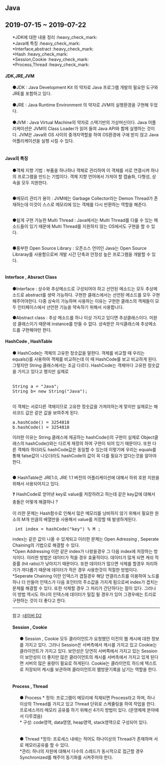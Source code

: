 ## Java

## 2019-07-15 ~ 2019-07-22 <br>
<ul>
  *JDK에 대한 내용 정리 :heavy_check_mark: <br> 
  *Java에 특징 :heavy_check_mark:  <br>
  *Interface,abstract :heavy_check_mark: <br>
  *Hash :heavy_check_mark: <br> 
  *Session,Cookie :heavy_check_mark: <br> 
  *Process,Thread :heavy_check_mark:<br> 
</ul>



#### JDK,JRE,JVM
<ul>
●JDK : Java Development Kit 의 약자로 Java 프로그램 개발의 필요한 도구와 JRE를 포함하고 있다. <br><br>
●JRE : Java Runtime Environment 의 약자로 JVM의 실행환경을 구현해 두었다. <br><br>
●JVM : Java Virtual Machine의 약자로 스택기반의 가상머신이다. Java 어플리케이션은 JVM의 Class Loader가
읽어 들여 Java API와 함께 실행하는 것이다. JVM은 Java와 OS 사이의 중개자역할을 하여 OS환경에 구애 받지 않고
Java 어플리케이션을 실행 시킬 수 있다. <br><br>
</ul>

#### Java의 특징
<ul>
●객체 지향 기법 : 부품을 하나하나 객체로 관리하여 이 객체를 서로 연결시켜 하나의 프로그램을 만드는 기법이다.
객체 지향 언어에서 가져야 할 캡슐화, 다형성, 상속을 모두 지원한다.<br><br>

●메모리 관리가 용이 : JVM에는 Garbage Collector라는 Demon Thread가 존재하는데 이것이 스스로 메모리에 있는 객체를
다시 반환하는 역할을 해준다. <br><br>

●쉽게 구현 가능한 Multi Thread : Java에서는 Multi Thread를 다룰 수 있는 메소드들이 있기 때문에 Multi Thread를
지원하지 않는 OS에서도 구현을 할 수 있다. <br><br>

●풍부한 Open Source Library : 오픈소스 언어인 Java는 Open Source Libraray를 사용함으로써 개발 시간 단축과 안정성 높은 프로그램을
개발할 수 있다.<br><br>


</ul>

#### Interface , Absract Class
<ul>
●Interface : 상수와 추상메소드로 구성되어야 하고 선언된 메소드는 모두 추상메소드로 abstract를 생략 가능하다. 구현한 클래스에서는
선언된 메소드를 모두 구현해주어야한다. 다중 상속이 가능하며 사용하는 이유는 구현한 클래스의 객체들이 모두 인터페이스에서 선언한
기능을 약속하기 위해서 사용합니다.

●Abstract class : 추상 메소드를 하나 이상 가지고 있다면 추상클래스이다. 미완성 클래스이기 때문에 instance를 만들 수 없다.
상속받은 자식클래스에 추상메소드를 구현해야만 한다.
</ul>

#### HashCode , HashTable
<ul>
● HashCode는 객체의 고유한 정숫값을 말한다. 객체를 비교할 때 우리는 equals()를 사용하여 객체를 비교하는데 이 때 HashCode를
보고 비교하게 된다. 그렇지만 String 클래스에서는 조금 다르다. HashCode는 객체마다 고유한 정숫값을 가지고 있다고 했지만 실제로
<br><br>
<pre>
String a = "Java";
String b= new String("Java");
</pre><br>
이 객체는 서로다른 객체이므로 고유한 정숫값을 가져야하는게 맞지만 실제로는 해쉬코드 값은 같은 값을 보여주게 된다.
<pre>
a.hashCode() = 3254818
b.hashCode() = 3254818
</pre>
이러한 이유는 String 클래스에 제공하는 hashCode()의 구현이 실제로 Object클래스의 hashCode()와는 다르게 재정의 하여 구현이 되어 있기 때문이다.
또한 다른 객체라 하더라도 hashCode값은 동일할 수 있는데 이렇기에 우리는 equals를 통해 false값이 나오더라도 hashCode의 값이 꼭 다를 필요가
없다는것을 알아야한다.<br><br>
</ul>

<ul>
● HashTable은 JRE1.0, JRE 1.1 버전의 어플리케이션에 대해서 하위 호완 지원을 위해서 사용되어지고 있다.

:question: HashCode로 얻어낸 key로 value를 저장하려고 하는데 같은 key값에 대해서 충돌은 어떻게 해결하나 ? <br>
<br>
 이 러한 문제는 Hash함수로 인해서 많은 메모리를 낭비하지 않기 위해서 필요한 원소의 M개 만큼의 배열만을 사용해서 value를 저장할 때 발생하게된다. <br> 
<pre>
 int index = hashCode("key") % M ;
</pre>

index는 같은 값이 나올 수 있게되고 이러한 문제는 Open Adressing , Seperate Chaining의 기법으로 해결할 수 있다.<br>
 *Open Addressing 이란 같은 index가 나왔을경우 그 다음 index에 저장하는 방식이다. 이러한 방법은 데이터가 적을 경우 효율적이다. 데이터가 많게 되면 캐쉬 적중률 (hit ratio)가 낮아지기 때문이다. 또한 데이터가 많으면 삭제를 할경우 처리하기가 까다롭기 때문에 데이터가 적은 경우 사용한것이 적절한 방법이다. <br>
 *Seperate Chaining 이란 인덱스가 겹칠경우 해당 연결리스트를 이용하여 노드를 하나 더 만들어 인덱스가 다음 포인터의 주소값을 가지게 됨으로써 index가 겹치는 문제를 해결할 수 있다. 또한 삭제할 경우 그 처리가 간단하다는 점이 있다. 그러나 이 방법 역시도 하나의 인덱스에 데이터가 밀집 될 경우가 있어 그경우에는 트리로 구현하는 것이 더 좋다고 한다.
 <br>
<hr/>


참고 :[네이버 D2](https://d2.naver.com/helloworld/831311)

#### Session , Cookie
<ul>
● Session , Cookie 모두 클라이언트가 요청했던 이전의 웹 캐시에 대한 정보를 가지고 있다. 그러나 Session은 서버측에서 캐시를 가지고 있고 Cookie는클라이언트가 가지고 있다. 보안성은 당연히 서버쪽에서 가지고 있는 Session이 보안성이 더 좋지만 많은 클라이언트의 캐시를 서버측에서 가지고 있게 된다면 서버의 많은 용량이 필요로 하게된다. Cookie는 클라이언트 하드에 텍스트로 저장되어 캐시를 보관하여 클라이언트의 웹방문기록을 남기는 역할을 한다.
  <br><br>
</ul>

#### Process , Thread
<ul>
● Process 
  * 정의: 프로그램이 메모리에 적재되면 Process라고 하며, 하나 이상의 Thread를 가지고 있고 Thread 단위로 스케쥴링을 하여 작업을 한다. 프로세스끼리 메모리 공유를 하기 위해선 4가지 방법이 있다. (운영체제 분야에서 다루겠음) <br> 
  * 구성: code영역, data영영, heap영역, stack영역으로 구성되어 있다.<br>
<br><br>
● Thread 
  *정의: 프로세스 내에는 적어도 하나이상의 Thread가 존재하며 서로 메모리공유를 할 수 있다. <br>
  *관리: 하나의 자원에 대해서 다수의 스레드가 동시적으로 접근할 경우 Synchronized를 해주어 동기화를 시켜주어야 한다.
  <br><br>
  
</ul>


